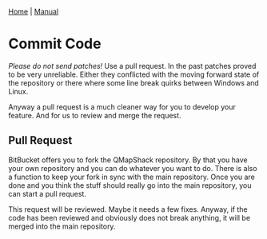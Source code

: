 [Home](Home) | [Manual](DocMain)

# Commit Code #

*Please do not send patches!* Use a pull request. In the past patches proved to be very unreliable. Either they conflicted with the moving forward state of the repository or there where some line break quirks between Windows and Linux. 

Anyway a pull request is a much cleaner way for you to develop your feature. And for us to review and merge the request.

## Pull Request

BitBucket offers you to fork the QMapShack repository. By that you have your own repository and you can do whatever you want to do. There is also a function to keep your fork in sync with the main repository. Once you are done and you think the stuff should really go into the main repository, you can start a pull request. 

This request will be reviewed. Maybe it needs a few fixes. Anyway, if the code has been reviewed and obviously does not break anything, it will be merged into the main repository. 

